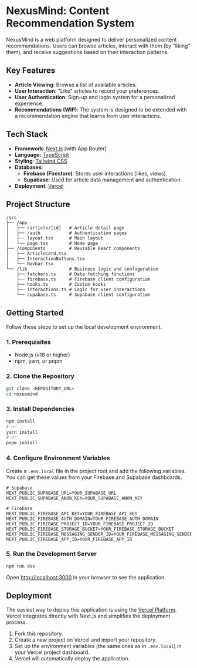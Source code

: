# NexusMind: Content Recommendation System

NexusMind is a web platform designed to deliver personalized content recommendations. Users can browse articles, interact with them (by "liking" them), and receive suggestions based on their interaction patterns.

## Key Features

- **Article Viewing**: Browse a list of available articles.
- **User Interaction**: "Like" articles to record your preferences.
- **User Authentication**: Sign-up and login system for a personalized experience.
- **Recommendations (WIP)**: The system is designed to be extended with a recommendation engine that learns from user interactions.

## Tech Stack

- **Framework**: [Next.js](https://nextjs.org/) (with App Router)
- **Language**: [TypeScript](https://www.typescriptlang.org/)
- **Styling**: [Tailwind CSS](https://tailwindcss.com/)
- **Databases**:
  - **Firebase (Firestore)**: Stores user interactions (likes, views).
  - **Supabase**: Used for article data management and authentication.
- **Deployment**: [Vercel](https://vercel.com/)

## Project Structure

```
/src
├── /app
│   ├── /article/[id]   # Article detail page
│   ├── /auth           # Authentication pages
│   ├── layout.tsx      # Main layout
│   └── page.tsx        # Home page
├── /components         # Reusable React components
│   ├── ArticleCard.tsx
│   ├── InteractionButtons.tsx
│   └── Navbar.tsx
└── /lib                # Business logic and configuration
    ├── fetchers.ts     # Data fetching functions
    ├── firebase.ts     # Firebase client configuration
    ├── hooks.ts        # Custom hooks
    ├── interactions.ts # Logic for user interactions
    └── supabase.ts     # Supabase client configuration
```

## Getting Started

Follow these steps to set up the local development environment.

### 1. Prerequisites

- Node.js (v18 or higher)
- npm, yarn, or pnpm

### 2. Clone the Repository

```bash
git clone <REPOSITORY_URL>
cd nexusmind
```

### 3. Install Dependencies

```bash
npm install
# or
yarn install
# or
pnpm install
```

### 4. Configure Environment Variables

Create a `.env.local` file in the project root and add the following variables. You can get these values from your Firebase and Supabase dashboards.

```env
# Supabase
NEXT_PUBLIC_SUPABASE_URL=YOUR_SUPABASE_URL
NEXT_PUBLIC_SUPABASE_ANON_KEY=YOUR_SUPABASE_ANON_KEY

# Firebase
NEXT_PUBLIC_FIREBASE_API_KEY=YOUR_FIREBASE_API_KEY
NEXT_PUBLIC_FIREBASE_AUTH_DOMAIN=YOUR_FIREBASE_AUTH_DOMAIN
NEXT_PUBLIC_FIREBASE_PROJECT_ID=YOUR_FIREBASE_PROJECT_ID
NEXT_PUBLIC_FIREBASE_STORAGE_BUCKET=YOUR_FIREBASE_STORAGE_BUCKET
NEXT_PUBLIC_FIREBASE_MESSAGING_SENDER_ID=YOUR_FIREBASE_MESSAGING_SENDER_ID
NEXT_PUBLIC_FIREBASE_APP_ID=YOUR_FIREBASE_APP_ID
```

### 5. Run the Development Server

```bash
npm run dev
```

Open [http://localhost:3000](http://localhost:3000) in your browser to see the application.

## Deployment

The easiest way to deploy this application is using the [Vercel Platform](https://vercel.com/new). Vercel integrates directly with Next.js and simplifies the deployment process.

1.  Fork this repository.
2.  Create a new project on Vercel and import your repository.
3.  Set up the environment variables (the same ones as in `.env.local`) in your Vercel project dashboard.
4.  Vercel will automatically deploy the application.